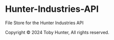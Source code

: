 # Hunter-Industries-API
File Store for the Hunter Industries API

Copyright © 2024 Toby Hunter, All rights reserved.
